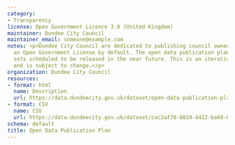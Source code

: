 ```yaml
---
category:
- Transparency
license: Open Government Licence 3.0 (United Kingdom)
maintainer: Dundee City Council
maintainer_email: someone@example.com
notes: <p>Dundee City Council are dedicated to publishing council owned data under
  an Open Government License by default. The open data publication plan outlines data
  sets scheduled to be released in the near future. This is an iterative document
  and is subject to change.</p>
organization: Dundee City Council
resources:
- format: html
  name: Description
  url: https://data.dundeecity.gov.uk/dataset/open-data-publication-plan
- format: CSV
  name: CSV
  url: https://data.dundeecity.gov.uk/dataset/cac2af78-8819-4422-ba69-65d858f7d6a1/resource/053cc295-3622-4ad2-92b0-2f2f872e83f9/download/publication-plan_progress-report-pub-plan.csv
schema: default
title: Open Data Publication Plan
---
```

